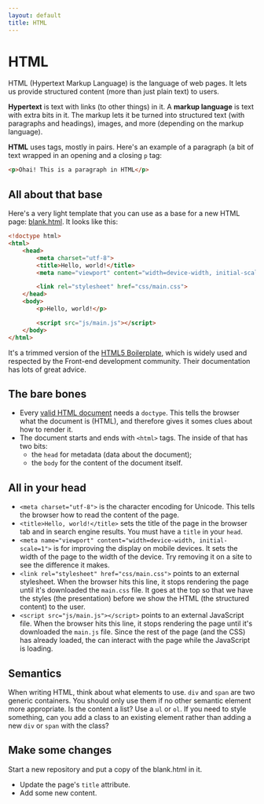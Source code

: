 ```yaml
---
layout: default
title: HTML
---
```


# HTML

HTML (Hypertext Markup Language) is the language of web pages. It lets us provide structured content (more than just plain text) to users.

**Hypertext** is text with links (to other things) in it. A **markup language** is text with extra bits in it. The markup lets it be turned into structured text (with paragraphs and headings), images, and more (depending on the markup language).

**HTML** uses tags, mostly in pairs. Here's an example of a paragraph (a bit of text wrapped in an opening and a closing `p` tag:

```html
<p>Ohai! This is a paragraph in HTML</p>
```

## All about that base

Here's a very light template that you can use as a base for a new HTML page: [blank.html](blank.html). It looks like this:

```html
<!doctype html>
<html>
    <head>
        <meta charset="utf-8">
        <title>Hello, world!</title>
        <meta name="viewport" content="width=device-width, initial-scale=1">

        <link rel="stylesheet" href="css/main.css">
    </head>
    <body>
        <p>Hello, world!</p>

        <script src="js/main.js"></script>
    </body>
</html>
```

It's a trimmed version of the [HTML5 Boilerplate](https://html5boilerplate.com/), which is widely used and respected by the Front-end development community. Their documentation has lots of great advice.

## The bare bones

* Every [valid HTML document](https://validator.w3.org/) needs a `doctype`. This tells the browser what the document is (HTML), and therefore gives it somes clues about how to render it.
* The document starts and ends with `<html>` tags. The inside of that has two bits:
    * the `head` for metadata (data about the document);
    * the `body` for the content of the document itself.

## All in your head

* `<meta charset="utf-8">` is the character encoding for Unicode. This tells the browser how to read the content of the page.
* `<title>Hello, world!</title>` sets the title of the page in the browser tab and in search engine results. You must have a `title` in your `head`.
* `<meta name="viewport" content="width=device-width, initial-scale=1">` is for improving the display on mobile devices. It sets the width of the page to the width of the device. Try removing it on a site to see the difference it makes.
* `<link rel="stylesheet" href="css/main.css">` points to an external stylesheet. When the browser hits this line, it stops rendering the page until it's downloaded the `main.css` file. It goes at the top so that we have the styles (the presentation) before we show the HTML (the structured content) to the user.
* `<script src="js/main.js"></script>` points to an external JavaScript file.  When the browser hits this line, it stops rendering the page until it's downloaded the `main.js` file. Since the rest of the page (and the CSS) has already loaded, the can interact with the page while the JavaScript is loading.

## Semantics

When writing HTML, think about what elements to use. `div` and `span` are two generic containers. You should only use them if no other semantic element more appropriate. Is the content a list? Use a `ul` or `ol`. If you need to style something, can you add a class to an existing element rather than adding a new `div` or `span` with the class?

## Make some changes

Start a new repository and put a copy of the blank.html in it.

* Update the page's `title` attribute.
* Add some new content.
